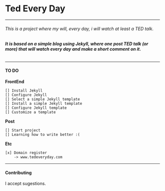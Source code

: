 # Ted Every Day
---
###### This is a project where my will, every day, i will watch at least a TED talk.

###### **It is based on a simple blog using Jekyll, where one post TED talk (or more) that will watch every day and make a short comment on it.**

---
#### TO DO
**FrontEnd**

    [] Install Jekyll  
    [] Configure Jekyll
    [] Select a simple Jekyll template
    [] Install a simple Jekyll template
    [] Configure Jekyll template
    [] Customize a template
  
**Post**

    [] Start project
    [] Learning how to write better :(
  
**Etc**

    [x] Domain register
        -> www.tedeveryday.com
  

---
#### Contributing
I accept sugestions.
